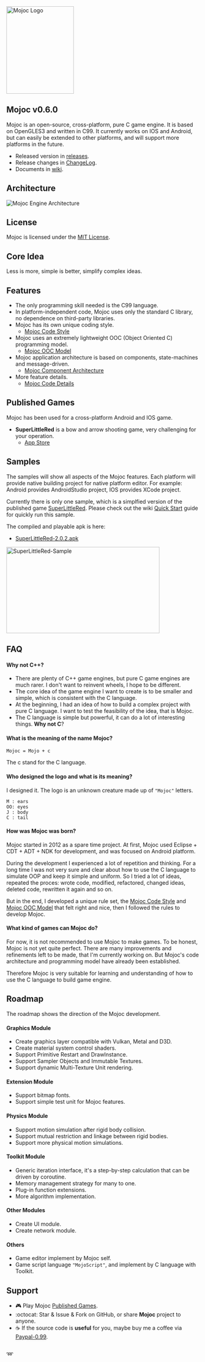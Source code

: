 <img src="https://raw.githubusercontent.com/scottcgi/Mojoc/master/Docs/Pic/Logo.png" width="176" height="228" alt="Mojoc Logo" title="Mojoc Logo" />


## Mojoc v0.6.0

Mojoc is an open-source, cross-platform, pure C game engine. It is based on OpenGLES3 and written in C99. It currently works on IOS and Android, but can easily be extended to other platforms, and will support more platforms in the future.

* Released version in [releases](https://github.com/scottcgi/Mojoc/releases).
* Release changes in [ChangeLog](https://github.com/scottcgi/Mojoc/blob/master/ChangeLog.md).
* Documents in [wiki](https://github.com/scottcgi/Mojoc/wiki).


## Architecture
![Mojoc Engine Architecture](https://github.com/scottcgi/Mojoc/raw/master/Docs/Pic/Architecture.png "Mojoc Engine Architecture")


## License
Mojoc is licensed under the [MIT License](https://github.com/scottcgi/Mojoc/blob/master/LICENSE "Mojoc Under MIT License").


## Core Idea
Less is more, simple is better, simplify complex ideas.


## Features

* The only programming skill needed is the C99 language.
* In platform-independent code, Mojoc uses only the standard C library, no dependence on third-party libraries.
* Mojoc has its own unique coding style.
  * [Mojoc Code Style](https://github.com/scottcgi/Mojoc/wiki/Code-Style)
* Mojoc uses an extremely lightweight OOC (Object Oriented C) programming model. 
  * [Mojoc OOC Model](https://github.com/scottcgi/Mojoc/wiki/OOC-(Object-Oriented-C))
* Mojoc application architecture is based on components, state-machines and message-driven. 
  * [Mojoc Component Architecture](https://github.com/scottcgi/Mojoc/wiki/Component-Architecture)
* More feature details. 
  * [Mojoc Code Details](https://github.com/scottcgi/Mojoc/wiki/Code-Details)
  
    
## Published Games
Mojoc has been used for a cross-platform Android and IOS game. 

* **SuperLittleRed** is a bow and arrow shooting game, very challenging for your operation.
  * [App Store](https://itunes.apple.com/cn/app/id1242353775)
  
## Samples
The samples will show all aspects of the Mojoc features. Each platform will provide native building project for native platform editor. For example: Android provides AndroidStudio project, IOS provides XCode project.

Currently there is only one sample, which is a simplfied version of the published game [SuperLittleRed](https://github.com/scottcgi/Mojoc/tree/master/Samples/SuperLittleRed). Please check out the wiki [Quick Start](https://github.com/scottcgi/Mojoc/wiki) guide for quickly run this sample.

The compiled and playable apk is here:

* [SuperLittleRed-2.0.2.apk](https://github.com/scottcgi/Mojoc/blob/master/Samples/Apk/SuperLittleRed-2.0.2.apk?raw=true)

<img src="https://raw.githubusercontent.com/scottcgi/Mojoc/master/Docs/Pic/SuperLittleRed-Sample.gif" width="400" height="225" alt="SuperLittleRed-Sample" title="SuperLittleRed-Sample" />



## FAQ

#### Why not C++?
  * There are plenty of C++ game engines, but pure C game engines are much rarer. I don't want to reinvent wheels, I hope to be different.
  * The core idea of the game engine I want to create is to be smaller and simple, which is consistent with the C language.
  * At the beginning, I had an idea of how to build a complex project with pure C language. I want to test the feasibility of the idea, that is Mojoc.
  * The C language is simple but powerful, it can do a lot of interesting things. **Why not C**?
    
#### What is the meaning of the name Mojoc? 
  ```
  Mojoc = Mojo + c
  ```
  The c stand for the C language.
    
#### Who designed the logo and what is its meaning?
  I designed it. The logo is an unknown creature made up of `"Mojoc"` letters.
  ```
  M : ears  
  OO: eyes  
  J : body  
  C : tail
  ```
  
#### How was Mojoc was born?

  Mojoc started in 2012 as a spare time project. At first, Mojoc used Eclipse + CDT + ADT + NDK for development, and was focused on Android platform. 
    
  During the development I experienced a lot of repetition and thinking. For a long time I was not very sure and clear about how to use the C language to simulate OOP and keep it simple and uniform. So I tried a lot of ideas, repeated the proces: wrote code, modified, refactored, changed ideas, deleted code, rewritten it again and so on.
  
  But in the end, I developed a unique rule set, the [Mojoc Code Style](https://github.com/scottcgi/Mojoc/wiki/Code-Style) and [Mojoc OOC Model](https://github.com/scottcgi/Mojoc/wiki/OOC-(Object-Oriented-C)) that felt right and nice, then I followed the rules to develop Mojoc.


#### What kind of games can Mojoc do?

  For now, it is not recommended to use Mojoc to make games. To be honest, Mojoc is not yet quite perfect. There are many improvements and refinements left to be made, that I'm currently working on. But Mojoc's code architecture and programming model have already been established. 
  
  Therefore Mojoc is very suitable for learning and understanding of how to use the C language to build game engine.
  
  
## Roadmap
The roadmap shows the direction of the Mojoc development.

#### Graphics Module
  * Create graphics layer compatible with Vulkan, Metal and D3D.
  * Create material system control shaders.
  * Support Primitive Restart and DrawInstance.
  * Support Sampler Objects and Immutable Textures.
  * Support dynamic Multi-Texture Unit rendering.
  
#### Extension Module
  * Support bitmap fonts.
  * Support simple test unit for Mojoc features.
  
#### Physics Module
  * Support motion simulation after rigid body collision.
  * Support mutual restriction and linkage between rigid bodies.
  * Support more physical motion simulations.  
  
#### Toolkit Module  
  * Generic iteration interface, it's a step-by-step calculation that can be driven by coroutine.
  * Memory management strategy for many to one.
  * Plug-in function extensions.
  * More algorithm implementation.  
  
#### Other Modules  
  * Create UI module.
  * Create network module.
  
#### Others
  * Game editor implement by Mojoc self.
  * Game script language `"MojoScript"`, and implement by C language with Toolkit.  

## Support
  * :video_game: Play Mojoc [Published Games](#published-games).
  * :octocat: Star & Issue & Fork on GitHub, or share **Mojoc** project to anyone.
  * :coffee: If the source code is **useful** for you, maybe buy me a coffee via [Paypal-0.99](https://www.paypal.me/PayScottcgi/0.99).
  
##  
:loop:
